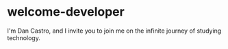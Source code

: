 # welcome-developer
I'm Dan Castro, and I invite you to join me on the infinite journey of studying technology.
